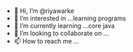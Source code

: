 - 👋 Hi, I’m @riyawarke
- 👀 I’m interested in ...learning programs
- 🌱 I’m currently learning ...core java 
- 💞️ I’m looking to collaborate on ...
- 📫 How to reach me ...

<!---
riyawarke/riyawarke is a ✨ special ✨ repository because its `README.md` (this file) appears on your GitHub profile.
You can click the Preview link to take a look at your changes.
--->
